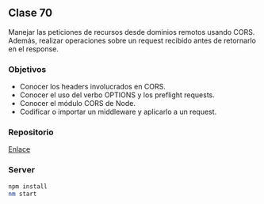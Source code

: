 ## Clase 70

Manejar las peticiones de recursos desde dominios remotos usando CORS. Además, realizar operaciones sobre un request recibido antes de retornarlo en el response.

### Objetivos

* Conocer los headers involucrados en CORS.
* Conocer el uso del verbo OPTIONS y los preflight requests.
* Conocer el módulo CORS de Node.
* Codificar o importar un middleware y aplicarlo a un request.

### Repositorio

[Enlace](https://github.com/Centraal-Academy/full-stack-batch-8/tree/master/backend-todo/)

### Server

```bash
npm install
nm start
```
